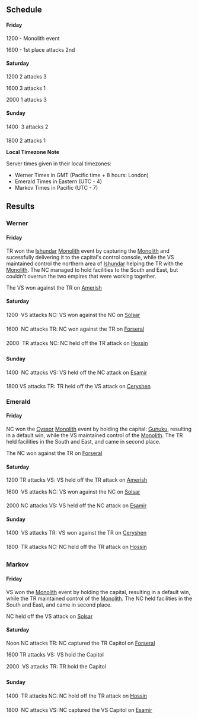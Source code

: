 ## Schedule

#### Friday

1200 - Monolith event

1600 - 1st place attacks 2nd

#### Saturday

1200 2 attacks 3

1600 3 attacks 1

2000 1 attacks 3

#### Sunday

1400  3 attacks 2

1800 2 attacks 1

<b>Local Timezone Note</b>

Server times given in their local timezones:

- Werner Times in GMT (Pacific time + 8 hours: London)
- Emerald Times in Eastern (UTC - 4)
- Markov Times in Pacific (UTC - 7)

## Results

### Werner

#### Friday

TR won the [Ishundar](../locations/Ishundar.md)
[Monolith](../items/Monolith.md) event by capturing the
[Monolith](../items/Monolith.md) and sucessfully delivering it to the
capital's control console, while the VS maintained control the northern
area of [Ishundar](../locations/Ishundar.md) helping the TR with the
[Monolith](../items/Monolith.md). The NC managed to hold facilities to
the South and East, but couldn't overrun the two empires that were
working together.

The VS won against the TR on [Amerish](../locations/Amerish.md)

#### Saturday

1200  VS attacks NC: VS won against the NC on
[Solsar](../locations/Solsar.md)

1600  NC attacks TR: NC won against the TR on
[Forseral](../locations/Forseral.md)

2000  TR attacks NC: NC held off the TR attack on
[Hossin](../locations/Hossin.md)

#### Sunday

1400  NC attacks VS: VS held off the NC attack on
[Esamir](../locations/Esamir.md)

1800 VS attacks TR: TR held off the VS attack on
[Ceryshen](../locations/Ceryshen.md)

### Emerald

#### Friday

NC won the [Cyssor](../locations/Cyssor.md) [Monolith](../items/Monolith.md)
event by holding the capital: [Gunuku](../facilities/Gunuku.md), resulting in
a default win, while the VS maintained control of the
[Monolith](../items/Monolith.md). The TR held facilities in the South and
East, and came in second place.

The NC won against the TR on [Forseral](../locations/Forseral.md)

#### Saturday

1200 TR attacks VS: VS held off the TR attack on
[Amerish](../locations/Amerish.md)

1600  VS attacks NC: VS won against the NC on
[Solsar](../locations/Solsar.md)

2000 NC attacks VS: VS held off the NC attack on
[Esamir](../locations/Esamir.md)

#### Sunday

1400  VS attacks TR: VS won against the TR on
[Ceryshen](../locations/Ceryshen.md)

1800  TR attacks NC: NC held off the TR attack on
[Hossin](../locations/Hossin.md)

### Markov

#### Friday

VS won the [Monolith](../items/Monolith.md) event by holding the capital,
resulting in a default win, while the TR maintained control of the
[Monolith](../items/Monolith.md). The NC held facilities in the South and
East, and came in second place.

NC held off the VS attack on [Solsar](../locations/Solsar.md)

#### Saturday

Noon NC attacks TR: NC captured the TR Capitol on
[Forseral](../locations/Forseral.md)

1600 TR attacks VS: VS hold the Capitol

2000  VS attacks TR: TR hold the Capitol

#### Sunday

1400  TR attacks NC: NC hold off the TR attack on
[Hossin](../locations/Hossin.md)

1800  NC attacks VS: NC captured the VS Capitol on
[Esamir](../locations/Esamir.md)

<!--[Category:Events](Category:Events.md)-->
